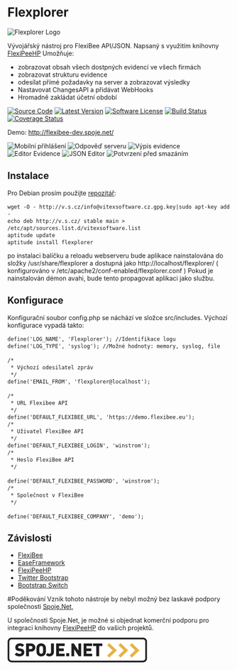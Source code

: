 Flexplorer
==========

![Flexplorer Logo](https://raw.githubusercontent.com/Spoje-NET/Flexplorer/master/src/images/flexplorer-logo.png "Project Logo")

Vývojářský nástroj pro FlexiBee API/JSON. Napsaný s využitím knihovny [FlexiPeeHP](https://github.com/Spoje-NET/FlexiPeeHP)
Umožňuje:

  * zobrazovat obsah všech dostpných evidencí ve všech firmách
  * zobrazovat strukturu evidence
  * odesílat přímé požadavky na server a zobrazovat výsledky
  * Nastavovat ChangesAPI a přidávat WebHooks
  * Hromadně zakládat účetní období   

[![Source Code](http://img.shields.io/badge/source/Spoje-NET/Flexplorer-blue.svg?style=flat-square)](https://github.com/Spoje-NET/Flexplorer)
[![Latest Version](https://img.shields.io/github/release/Spoje-NET/Flexplorer.svg?style=flat-square)](https://github.com/Spoje-NET/Flexplorer/releases)
[![Software License](https://img.shields.io/badge/license-GNU-brightgreen.svg?style=flat-square)](https://github.com/Spoje-NET/Flexplorer/blob/master/LICENSE)
[![Build Status](https://img.shields.io/travis/Spoje-NET/Flexplorer/master.svg?style=flat-square)](https://travis-ci.org/Spoje-NET/Flexplorer)
[![Coverage Status](https://img.shields.io/coveralls/Spoje-NET/Flexplorer/master.svg?style=flat-square)](https://coveralls.io/r/Spoje-NET/Flexplorer?branch=master)

Demo: http://flexibee-dev.spoje.net/

![Mobilní přihlášení](https://raw.githubusercontent.com/Spoje-NET/Flexplorer/master/flexplorer-mobile_login.png "Screenshot přihlášení")
![Odpověď serveru](https://raw.githubusercontent.com/Spoje-NET/Flexplorer/master/flexplorer-response_serveru.png "Screenshot odpovědi")
![Výpis evidence](https://raw.githubusercontent.com/Spoje-NET/Flexplorer/master/flexplorer-vypis_evidence.png "Screenshot výpisu evidence")
![Editor Evidence](https://raw.githubusercontent.com/Spoje-NET/Flexplorer/master/flexplorer-editor-evidence.png "Screenshot Editoru Evidence")
![JSON Editor](https://raw.githubusercontent.com/Spoje-NET/Flexplorer/master/flexplorer-json-editor.png "Screenshot JSON Editoru")
![Potvrzení před smazáním](https://raw.githubusercontent.com/Spoje-NET/Flexplorer/master/flexplorer-potvrzeni-pred-smazanim.png "Přehledu a potvrzení před smazáním záznamu")


Instalace
---------

Pro Debian prosím použijte [repozitář](http://vitexsoftware.cz/repos.php):

    wget -O - http://v.s.cz/info@vitexsoftware.cz.gpg.key|sudo apt-key add -
    echo deb http://v.s.cz/ stable main > /etc/apt/sources.list.d/vitexsoftware.list
    aptitude update
    aptitude install flexplorer

po instalaci balíčku a reloadu webserveru bude aplikace nainstalována do složky 
/usr/share/flexplorer a dostupná jako http://localhost/flexplorer/ 
( konfigurováno v  /etc/apache2/conf-enabled/flexplorer.conf ) 
Pokud je nainstalován démon avahi, bude tento propagovat aplikaci jako službu.

Konfigurace
-----------

Konfigurační soubor config.php se náchází ve složce src/includes. Výchozí konfigurace vypadá takto:

    define('LOG_NAME', 'Flexplorer'); //Identifikace logu
    define('LOG_TYPE', 'syslog'); //Možné hodnoty: memory, syslog, file

    /*
     * Výchozí odesilatel zpráv
     */
    define('EMAIL_FROM', 'flexplorer@localhost');

    /*
     * URL Flexibee API
     */
    define('DEFAULT_FLEXIBEE_URL', 'https://demo.flexibee.eu');
    /*
     * Uživatel FlexiBee API
     */
    define('DEFAULT_FLEXIBEE_LOGIN', 'winstrom');
    /*
     * Heslo FlexiBee API
     */

    define('DEFAULT_FLEXIBEE_PASSWORD', 'winstrom');
    /*
     * Společnost v FlexiBee
     */

    define('DEFAULT_FLEXIBEE_COMPANY', 'demo');



Závislosti
----------
 
 * [FlexiBee](https://www.flexibee.eu/)
 * [EaseFramework](https://github.com/VitexSoftware/EaseFramework)
 * [FlexiPeeHP](https://github.com/Spoje-NET/FlexiPeeHP)
 * [Twitter Bootstrap](http://getbootstrap.com/)
 * [Bootstrap Switch](http://www.bootstrap-switch.org/)

#Poděkování
Vznik tohoto nástroje by nebyl možný bez laskavé podpory společnosti [Spoje.Net](http://www.spoje.net), 

U společnosti Spoje.Net, je možné si objednat komerční podporu pro integraci
knihovny [FlexiPeeHP](https://github.com/Spoje-NET/FlexiPeeHP) do vašich projektů. 

![Spoje.Net](https://github.com/Spoje-NET/FlexiPeeHP/raw/master/spoje-net_logo.gif "Spoje.Net")



